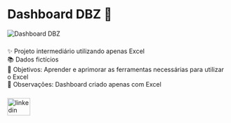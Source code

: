 <h1 align="left">Dashboard DBZ 🎯</h1>

![Dashboard DBZ](https://github.com/user-attachments/assets/eb4f5d03-035a-44c3-b979-5b0838349108)


###

<p align="left">✨ Projeto intermediário utilizando apenas Excel<br>📚 Dados fictícios<br>🎯 Objetivos: Aprender e aprimorar as ferramentas necessárias para utilizar o Excel<br>🎲 Observações: Dashboard criado apenas com Excel</p>

###

<div align="left">
  <a href="https://www.linkedin.com/in/perfill-rodrigo-larangeira/" target="_blank">
    <img src="https://raw.githubusercontent.com/maurodesouza/profile-readme-generator/master/src/assets/icons/social/linkedin/default.svg" width="52" height="40" alt="linkedin logo"  />
  </a>
</div>

###
